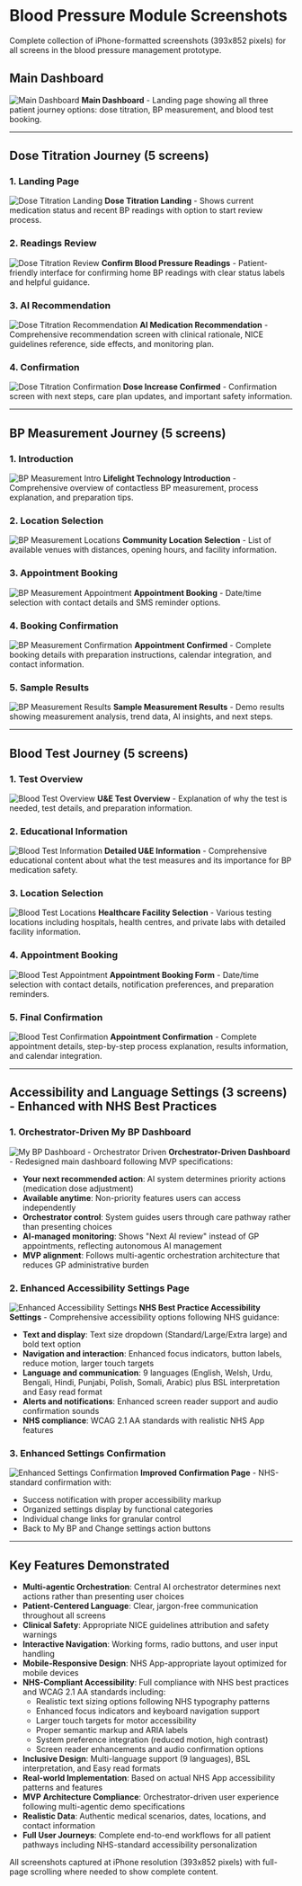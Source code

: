 # Blood Pressure Module Screenshots

Complete collection of iPhone-formatted screenshots (393x852 pixels) for all screens in the blood pressure management prototype.

## Main Dashboard

![Main Dashboard](bp-main-dashboard.png)
**Main Dashboard** - Landing page showing all three patient journey options: dose titration, BP measurement, and blood test booking.

---

## Dose Titration Journey (5 screens)

### 1. Landing Page
![Dose Titration Landing](dose-titration-landing.png)
**Dose Titration Landing** - Shows current medication status and recent BP readings with option to start review process.

### 2. Readings Review
![Dose Titration Review](dose-titration-review.png)
**Confirm Blood Pressure Readings** - Patient-friendly interface for confirming home BP readings with clear status labels and helpful guidance.

### 3. AI Recommendation
![Dose Titration Recommendation](dose-titration-recommendation.png)
**AI Medication Recommendation** - Comprehensive recommendation screen with clinical rationale, NICE guidelines reference, side effects, and monitoring plan.

### 4. Confirmation
![Dose Titration Confirmation](dose-titration-confirmation.png)
**Dose Increase Confirmed** - Confirmation screen with next steps, care plan updates, and important safety information.

---

## BP Measurement Journey (5 screens)

### 1. Introduction
![BP Measurement Intro](bp-measurement-intro.png)
**Lifelight Technology Introduction** - Comprehensive overview of contactless BP measurement, process explanation, and preparation tips.

### 2. Location Selection
![BP Measurement Locations](bp-measurement-locations.png)
**Community Location Selection** - List of available venues with distances, opening hours, and facility information.

### 3. Appointment Booking
![BP Measurement Appointment](bp-measurement-appointment.png)
**Appointment Booking** - Date/time selection with contact details and SMS reminder options.

### 4. Booking Confirmation
![BP Measurement Confirmation](bp-measurement-confirmation.png)
**Appointment Confirmed** - Complete booking details with preparation instructions, calendar integration, and contact information.

### 5. Sample Results
![BP Measurement Results](bp-measurement-results.png)
**Sample Measurement Results** - Demo results showing measurement analysis, trend data, AI insights, and next steps.

---

## Blood Test Journey (5 screens)

### 1. Test Overview
![Blood Test Overview](blood-test-overview.png)
**U&E Test Overview** - Explanation of why the test is needed, test details, and preparation information.

### 2. Educational Information
![Blood Test Information](blood-test-information.png)
**Detailed U&E Information** - Comprehensive educational content about what the test measures and its importance for BP medication safety.

### 3. Location Selection
![Blood Test Locations](blood-test-locations.png)
**Healthcare Facility Selection** - Various testing locations including hospitals, health centres, and private labs with detailed facility information.

### 4. Appointment Booking
![Blood Test Appointment](blood-test-appointment.png)
**Appointment Booking Form** - Date/time selection with contact details, notification preferences, and preparation reminders.

### 5. Final Confirmation
![Blood Test Confirmation](blood-test-confirmation.png)
**Appointment Confirmation** - Complete appointment details, step-by-step process explanation, results information, and calendar integration.

---

## Accessibility and Language Settings (3 screens) - **Enhanced with NHS Best Practices**

### 1. Orchestrator-Driven My BP Dashboard
![My BP Dashboard - Orchestrator Driven](mybp-dashboard-orchestrator-driven.png)
**Orchestrator-Driven Dashboard** - Redesigned main dashboard following MVP specifications:
- **Your next recommended action**: AI system determines priority actions (medication dose adjustment) 
- **Available anytime**: Non-priority features users can access independently
- **Orchestrator control**: System guides users through care pathway rather than presenting choices
- **AI-managed monitoring**: Shows "Next AI review" instead of GP appointments, reflecting autonomous AI management
- **MVP alignment**: Follows multi-agentic orchestration architecture that reduces GP administrative burden

### 2. Enhanced Accessibility Settings Page  
![Enhanced Accessibility Settings](mybp-accessibility-settings-enhanced.png)
**NHS Best Practice Accessibility Settings** - Comprehensive accessibility options following NHS guidance:
- **Text and display**: Text size dropdown (Standard/Large/Extra large) and bold text option
- **Navigation and interaction**: Enhanced focus indicators, button labels, reduce motion, larger touch targets
- **Language and communication**: 9 languages (English, Welsh, Urdu, Bengali, Hindi, Punjabi, Polish, Somali, Arabic) plus BSL interpretation and Easy read format
- **Alerts and notifications**: Enhanced screen reader support and audio confirmation sounds
- **NHS compliance**: WCAG 2.1 AA standards with realistic NHS App features

### 3. Enhanced Settings Confirmation
![Enhanced Settings Confirmation](mybp-accessibility-confirmation-enhanced.png)
**Improved Confirmation Page** - NHS-standard confirmation with:
- Success notification with proper accessibility markup
- Organized settings display by functional categories
- Individual change links for granular control
- Back to My BP and Change settings action buttons

---

## Key Features Demonstrated

- **Multi-agentic Orchestration**: Central AI orchestrator determines next actions rather than presenting user choices
- **Patient-Centered Language**: Clear, jargon-free communication throughout all screens
- **Clinical Safety**: Appropriate NICE guidelines attribution and safety warnings
- **Interactive Navigation**: Working forms, radio buttons, and user input handling
- **Mobile-Responsive Design**: NHS App-appropriate layout optimized for mobile devices
- **NHS-Compliant Accessibility**: Full compliance with NHS best practices and WCAG 2.1 AA standards including:
  - Realistic text sizing options following NHS typography patterns
  - Enhanced focus indicators and keyboard navigation support
  - Larger touch targets for motor accessibility
  - Proper semantic markup and ARIA labels
  - System preference integration (reduced motion, high contrast)
  - Screen reader enhancements and audio confirmation options
- **Inclusive Design**: Multi-language support (9 languages), BSL interpretation, and Easy read formats
- **Real-world Implementation**: Based on actual NHS App accessibility patterns and features
- **MVP Architecture Compliance**: Orchestrator-driven user experience following multi-agentic demo specifications
- **Realistic Data**: Authentic medical scenarios, dates, locations, and contact information
- **Full User Journeys**: Complete end-to-end workflows for all patient pathways including NHS-standard accessibility personalization

All screenshots captured at iPhone resolution (393x852 pixels) with full-page scrolling where needed to show complete content.